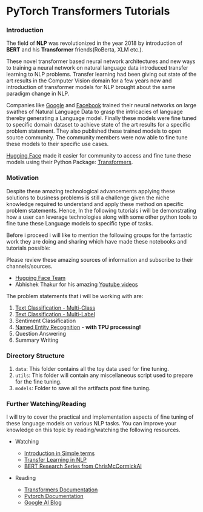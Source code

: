 ﻿# PyTorch Transformers Tutorials 

### Introduction

The field of **NLP** was revolutionized in the year 2018 by introduction of **BERT** and his **Transformer** friends(RoBerta, XLM etc.).

These novel transformer based neural network architectures and new ways to training a neural network on natural language data introduced transfer learning to NLP problems. Transfer learning had been giving out state of the art results in the Computer Vision domain for a few years now and introduction of transformer models for NLP brought about the same paradigm change in NLP.

Companies like [Google](https://github.com/google-research/bert) and [Facebook](https://github.com/pytorch/fairseq/tree/master/examples/roberta) trained their neural networks on large swathes of Natural Language Data to grasp the intricacies of language thereby generating a  Language model. Finally these models were fine tuned to specific domain dataset to achieve state of the art results for a specific problem statement. They also published these trained models to open source community. The community members were now able to fine tune these models to their specific use cases.

[Hugging Face](https://github.com/huggingface) made it easier for community to access and fine tune these models using their Python Package: [Transformers](https://github.com/huggingface/transformers). 

### Motivation
Despite these amazing technological advancements applying these solutions to business problems is still a challenge given the niche knowledge required to understand and apply these method on specific problem statements. Hence, In the following tutorials i will be demonstrating how a user can leverage technologies along with some other python tools to fine tune these Language models to specific type of tasks. 

Before i proceed i will like to mention the following groups for the fantastic work they are doing and sharing which have made these notebooks and tutorials possible:

Please review these amazing sources of information and subscribe to their channels/sources.
 - [Hugging Face Team](https://huggingface.co/)
 - Abhishek Thakur for his amazing [Youtube videos](https://www.youtube.com/user/abhisheksvnit)

The problem statements that i will be working with are:

 1. [Text Classification - Multi-Class](https://github.com/abhimishra91/transformers-tutorials/blob/master/01_transformers_multiclass_classification.ipynb)
 2. [Text Classification - Multi-Label](https://github.com/abhimishra91/transformers-tutorials/blob/master/transformers_multi_label_classification.ipynb)
 3. Sentiment Classification
 4. [Named Entity Recognition](https://github.com/abhimishra91/transformers-tutorials/blob/master/transformers_ner.ipynb) - **with TPU processing!** 	
 5. Question Answering
 6. Summary Writing

### Directory Structure

 1. `data`: This folder contains all the toy data used for fine tuning. 
 2. `utils`: This folder will contain any miscellaneous script used to prepare for the fine tuning.
 3. `models`: Folder to save all the artifacts post fine tuning. 

### Further Watching/Reading

I will try to cover the practical and implementation aspects of fine tuning of these language models on various NLP tasks. You can improve your knowledge on this topic by reading/watching the following resources.


 - Watching
	 - [Introduction in Simple terms](https://www.youtube.com/watch?v=gcHkxP9adiM)
	 - [Transfer Learning in NLP](https://www.youtube.com/watch?v=0T_Qr4qBrqc)
	 - [BERT Research Series from ChrisMcCormickAI](https://www.youtube.com/playlist?list=PLam9sigHPGwOBuH4_4fr-XvDbe5uneaf6)

- Reading
	 - [Transformers Documentation](https://huggingface.co/transformers/)
	 - [Pytorch Documentation](https://pytorch.org/docs/stable/index.html)
	 - [Google AI Blog](https://ai.googleblog.com/)
